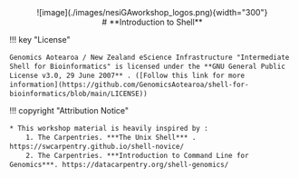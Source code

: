 <center>
![image](./images/nesiGAworkshop_logos.png){width="300"}
</center>
<center>
# **Introduction to Shell**
</center>









!!! key "License" 

    Genomics Aotearoa / New Zealand eScience Infrastructure "Intermediate Shell for Bioinformatics" is licensed under the **GNU General Public License v3.0, 29 June 2007** . ([Follow this link for more information](https://github.com/GenomicsAotearoa/shell-for-bioinformatics/blob/main/LICENSE))
    

!!! copyright "Attribution Notice"

    * This workshop material is heavily inspired by : 
        1. The Carpentries. ***The Unix Shell*** . https://swcarpentry.github.io/shell-novice/
        2. The Carpentries. ***Introduction to Command Line for Genomics***. https://datacarpentry.org/shell-genomics/
